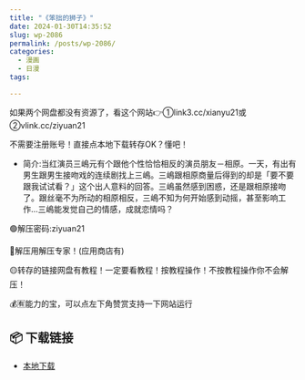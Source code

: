 ```yaml
---
title: "《笨拙的狮子》"
date: 2024-01-30T14:35:52
slug: wp-2086
permalink: /posts/wp-2086/
categories:
  - 漫画
  - 日漫
tags:

---
```


如果两个网盘都没有资源了，看这个网站👉①link3.cc/xianyu21或②vlink.cc/ziyuan21

不需要注册账号！直接点本地下载转存OK？懂吧！

*   简介:当红演员三嶋元有个跟他个性恰恰相反的演员朋友－相原。一天，有出有男生跟男生接吻戏的连续剧找上三嶋。三嶋跟相原商量后得到的却是「要不要跟我试试看？」这个出人意料的回答。三嶋虽然感到困惑，还是跟相原接吻了。跟丝毫不为所动的相原相反，三嶋不知为何开始感到动摇，甚至影响工作…三嶋能发觉自己的情感，成就恋情吗？

🟢解压密码:ziyuan21

🔵解压用解压专家！(应用商店有)

🟡转存的链接网盘有教程！一定要看教程！按教程操作！不按教程操作你不会解压！

💰🈶能力的宝，可以点左下角赞赏支持一下网站运行

## 📦 下载链接
- [本地下载](https://blziyuan21.com/pay-download/2086?key=aa12c44de1&down_id=0)

